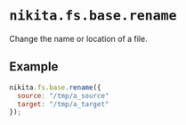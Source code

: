 
# `nikita.fs.base.rename`

Change the name or location of a file.

## Example

```js
nikita.fs.base.rename({
  source: "/tmp/a_source"
  target: "/tmp/a_target"
});
```
